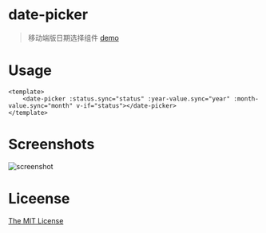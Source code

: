 # date-picker

> 移动端版日期选择组件 [demo](http://sw2016.h5.88h5.cn/profile)

# Usage
```vue
<template>
	<date-picker :status.sync="status" :year-value.sync="year" :month-value.sync="month" v-if="status"></date-picker>
</template>
```

# Screenshots

![screenshot](https://github.com/ihanyang/date-picker/blob/master/screenshot-1.gif)

# Liceense
[The MIT License](http://opensource.org/licenses/MIT)